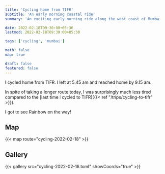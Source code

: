 ```yaml
---
title: 'Cycling home from TIFR'
subtitle: 'An early morning coastal ride'
summary: 'An exciting early morning ride along the west coast of Mumbai.'

date: 2022-02-18T09:30:00+05:30
lastmod: 2022-02-18T09:30:00+05:30

tags: ['cycling', 'mumbai']

math: false
map: true

draft: false
featured: false
---
```


I cycled home from TIFR. I left at 5.45 am and reached home by 9.15 am.

In spite of taking a longer route today, I was surprisingly much less tired compared to the [last time I cycled to TIFR]({{< ref "/trips/cycling-to-tifr" >}}).

I got to see Rainbow on the way!

## Map

{{< map route="cycling-2022-02-18" >}}

## Gallery

{{< gallery src="cycling-2022-02-18.toml" showCoords="true" >}}
